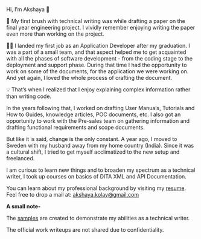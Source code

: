  Hi, I’m Akshaya :wave:

 :seedling: My first brush with technical writing was while drafting a paper on the final year engineering project.
 I vividly remember enjoying writing the paper even more than working on the project.

:woman_technologist: I landed my first job as an Application Developer after my graduation.
I was a part of a small team, and that aspect helped me to get acquainted with all the phases of software development - from the coding stage to the deployment and support phase.
During that time I had the opportunity to work on some of the documents, for the application we were working on.
And yet again, I loved the whole process of crafting the document.

:bulb: That’s when I realized that I enjoy explaining complex information rather than writing code.

In the years following that, I worked on drafting User Manuals, Tutorials and  How to Guides, knowledge articles, POC documents, etc.
I also got an opportunity to work with the Pre-sales team on gathering information and drafting functional requirements and scope documents.  

But like it is said, change is the only constant. A year ago, I moved to Sweden with my husband away from my home country (India). Since it was a cultural shift, I tried to get myself acclimatized to the new setup and freelanced.

I am curious to learn new things and to broaden my spectrum as a technical writer, I took up courses on basics of DITA XML and API Documentation.

You can learn about my professional background by visiting my [resume](https://github.com/akshayakolay/Resume/blob/main/Akshaya%20Kolay_Technical%20Writer_Resume.pdf). Feel free to drop a mail at: akshaya.kolay@gmail.com

**A small note-**

The [samples](https://github.com/akshayakolay/Portfolio) are created to demonstrate my abilities as a technical writer. 

The official work writeups are not shared due to confidentiality.








<!---
akshayakolay/akshayakolay is a ✨ special ✨ repository because its `README.md` (this file) appears on your GitHub profile.
You can click the Preview link to take a look at your changes.
--->
